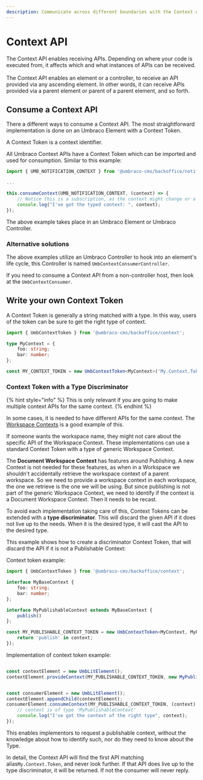 ```yaml
---
description: Communicate across different boundaries with the Context API
---
```


# Context API

The Context API enables receiving APIs. Depending on where your code is executed from, it affects which and what instances of APIs can be received.\
\
The Context API enables an element or a controller, to receive an API provided via any ascending element. In other words, it can receive APIs provided via a parent element or parent of a parent element, and so forth.

## Consume a Context API

There a different ways to consume a Context API. The most straightforward implementation is done on an Umbraco Element with a Context Token.

A Context Token is a context identifier.

All Umbraco Context APIs have a Context Token which can be imported and used for consumption. Similar to this example:

```typescript
import { UMB_NOTIFICATION_CONTEXT } from '@umbraco-cms/backoffice/notification';

...

this.consumeContext(UMB_NOTIFICATION_CONTEXT, (context) => {
	// Notice this is a subscription, as the context might change or a new one appears.
	console.log("I've got the typed context: ", context);
});
```

The above example takes place in an Umbraco Element or Umbraco Controller.

### Alternative solutions

The above examples utilize an Umbraco Controller to hook into an element's life cycle, this Controller is named `UmbContextConsumerController`.

If you need to consume a Context API from a non-controller host, then look at the `UmbContextConsumer`.

## **Write your own Context Token**

A Context Token is generally a string matched with a type. In this way, users of the token can be sure to get the right type of context.

```ts
import { UmbContextToken } from '@umbraco-cms/backoffice/context';

type MyContext = {
	foo: string;
	bar: number;
};

const MY_CONTEXT_TOKEN = new UmbContextToken<MyContext>('My.Context.Token');
```

### **Context Token with a Type Discriminator**

{% hint style="info" %}
This is only relevant if you are going to make multiple context APIs for the same context.
{% endhint %}

In some cases, it is needed to have different APIs for the same context. The [Workspace Contexts](../extension-types/workspaces/workspace-context.md) is a good example of this.

If someone wants the workspace name, they might not care about the specific API of the Workspace Context. These implementations can use a standard Context Token with a type of generic Workspace Context.

The **Document Workspace Context** has features around Publishing. A new Context is not needed for these features, as when in a Workspace we shouldn't accidentally retrieve the workspace context of a parent workspace. So we need to provide a workspace context in each workspace, the one we retrieve is the one we will be using. But since publishing is not part of the generic Workspace Context, we need to identify if the context is a Document Workspace Context. Then it needs to be recast.

To avoid each implementation taking care of this, Context Tokens can be extended with a **type discriminator**. This will discard the given API if it does not live up to the needs. When it is the desired type, it will cast the API to the desired type.

This example shows how to create a discriminator Context Token, that will discard the API if it is not a Publishable Context:

Context token example:

```ts
import { UmbContextToken } from '@umbraco-cms/backoffice/context';

interface MyBaseContext {
	foo: string;
	bar: number;
};

interface MyPublishableContext extends MyBaseContext {
	publish()
};

const MY_PUBLISHABLE_CONTEXT_TOKEN = new UmbContextToken<MyContext, MyPublishableContext>('My.Context.Token', (context): context is MyPublishableContext => {
	return 'publish' in context;
});
```

Implementation of context token example:

```ts

const contextElement = new UmbLitElement();
contextElement.provideContext(MY_PUBLISHABLE_CONTEXT_TOKEN, new MyPublishableContext());


const consumerElement = new UmbLitElement();
contextElement.appendChild(contextElement);
consumerElement.consumeContext(MY_PUBLISHABLE_CONTEXT_TOKEN, (context) => {
	// context is of type 'MyPublishableContext'
	console.log("I've got the context of the right type", context);
});

```

This enables implementors to request a publishable context, without the knowledge about how to identify such, nor do they need to know about the Type.

In detail, the Context API will find the first API matching alias`My.Context.Token`, and never look further. If that API does live up to the type discriminator, it will be returned. If not the consumer will never reply.

